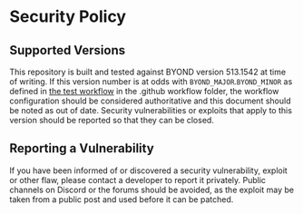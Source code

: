 # Security Policy

## Supported Versions

This repository is built and tested against BYOND version 513.1542 at time of writing. If this version number is at odds with `BYOND_MAJOR`.`BYOND_MINOR` as defined in [the test workflow](https://github.com/infinitystation/Baystation12/blob/master/.github/workflows/test.yml#L11) in the .github workflow folder, the workflow configuration should be considered authoritative and this document should be noted as out of date. Security vulnerabilities or exploits that apply to this version should be reported so that they can be closed.

## Reporting a Vulnerability

If you have been informed of or discovered a security vulnerability, exploit or other flaw, please contact a developer to report it privately. Public channels on Discord or the forums should be avoided, as the exploit may be taken from a public post and used before it can be patched.
